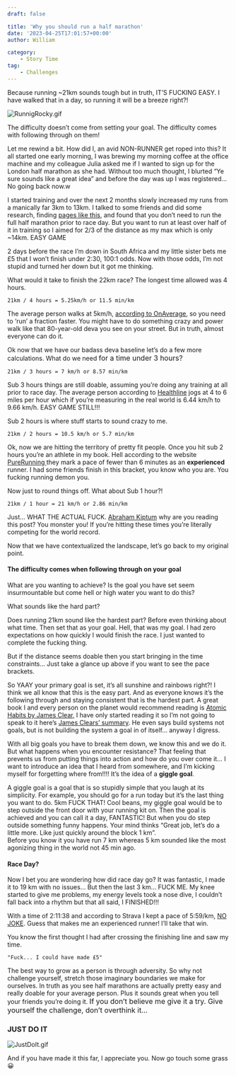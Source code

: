```yaml
---
draft: false

title: 'Why you should run a half marathon'
date: '2023-04-25T17:01:57+00:00'
author: William

category:
    - Story Time
tag:
    - Challenges
---
```

Because running ~21km sounds tough but in truth, IT’S FUCKING EASY. I have walked that in a day, so running it will be a breeze right?!

![RunnigRocky.gif](https://media.giphy.com/media/v1.Y2lkPTc5MGI3NjExbGhrbTJvYm1raHJlOWVwY2d2NHVlZ3Fua3V6YjJ5ODkyZzFxMWk3YyZlcD12MV9pbnRlcm5hbF9naWZfYnlfaWQmY3Q9Zw/26tPrj21W9DYMB2dW/giphy.gif#center)

The difficulty doesn’t come from setting your goal. The difficulty comes with following through on them!

Let me rewind a bit. How did I, an avid NON-RUNNER get roped into this? It all started one early morning, I was brewing my morning coffee at the office machine and my colleague Julia asked me if I wanted to sign up for the London half marathon as she had. Without too much thought, I blurted “Ye sure sounds like a great idea” and before the day was up I was registered… No going back now.w

I started training and over the next 2 months slowly increased my runs from a manically far 3km to 13km. I talked to some friends and did some research, finding [pages like this](https://www.halhigdon.com/training-programs/half-marathon-training/novice-1-half-marathon/), and found that you don’t need to run the full half marathon prior to race day. But you want to run at least over half of it in training so I aimed for 2/3 of the distance as my max which is only ~14km. EASY GAME

2 days before the race I’m down in South Africa and my little sister bets me £5 that I won’t finish under 2:30, 100:1 odds. Now with those odds, I’m not stupid and turned her down but it got me thinking.

What would it take to finish the 22km race? The longest time allowed was 4 hours.

```
21km / 4 hours = 5.25km/h or 11.5 min/km
```

The average person walks at 5km/h, [according to OnAverage](https://www.onaverage.co.uk/speed-averages/average-walking-speed), so you need to ‘run’ a fraction faster. You might have to do something crazy and power walk like that 80-year-old deva you see on your street. But in truth, almost everyone can do it.

Ok now that we have our badass deva baseline let’s do a few more calculations. What do we need <span style="font-size: 16px;">for a time under 3 hours?</span>

```
21km / 3 hours = 7 km/h or 8.57 min/km
```

Sub 3 hours things are still doable, assuming you’re doing any training at all prior to race day. The average person according to [Healthline](https://www.healthline.com/health/average-jogging-speed) jogs at 4 to 6 miles per hour which if you’re measuring in the real world is 6.44 km/h to 9.66 km/h. EASY GAME STILL!!!

Sub 2 hours is where stuff starts to sound crazy to me.

```
21km / 2 hours = 10.5 km/h or 5.7 min/km
```

Ok, now we are hitting the territory of pretty fit people. Once you hit sub 2 hours you’re an athlete in my book. Hell according to the website [PureRunning ](https://purerunning.com.au/running-blog/all-about-running-pace/)they mark a pace of fewer than 6 minutes as an **experienced** runner. I had some friends finish in this bracket, you know who you are. You fucking running demon you.

Now just to round things off. What about Sub 1 hour?!

```
21km / 1 hour = 21 km/h or 2.86 min/km
```

Just… WHAT THE ACTUAL FUCK. [Abraham Kiptum](https://en.wikipedia.org/wiki/Abraham_Kiptum "Abraham Kiptum") why are you reading this post? You monster you! If you’re hitting these times you’re literally competing for the world record.

Now that we have contextualized the landscape, let’s go back to my original point.

#### The difficulty comes when following through on your goal

What are you wanting to achieve? Is the goal you have set seem insurmountable but come hell or high water you want to do this?

What sounds like the hard part?

Does running 21km sound like the hardest part? Before even thinking about what time. Then set that as your goal. Hell, that was my goal. I had zero expectations on how quickly I would finish the race. I just wanted to complete the fucking thing.

But if the distance seems doable then you start bringing in the time constraints… Just take a glance up above if you want to see the pace brackets.

So YAAY your primary goal is set, it’s all sunshine and rainbows right?! I think we all know that this is the easy part. And as everyone knows it’s the following through and staying consistent that is the hardest part. A great book I and every person on the planet would recommend reading is [Atomic Habits by James Clear](https://jamesclear.com/atomic-habits), I have only started reading it so I’m not going to speak to it here’s [James Clears’ summary](https://jamesclear.com/atomic-habits-summary). He even says build systems not goals, but is not building the system a goal in of itself… anyway I digress.

With all big goals you have to break them down, we know this and we do it. But what happens when you encounter resistance? That feeling that prevents us from putting things into action and how do you over come it… I want to introduce an idea that I heard from somewhere, and I’m kicking myself for forgetting where from!!!! It’s the idea of a **giggle goal**.

A giggle goal is a goal that is so stupidly simple that you laugh at its simplicity. For example, you should go for a run today but it’s the last thing you want to do. 5km FUCK THAT! Cool beans, my giggle goal would be to step outside the front door with your running kit on. Then the goal is achieved and you can call it a day, FANTASTIC! But when you do step outside something funny happens. Your mind thinks “Great job, let’s do a little more. Like just quickly around the block 1 km”.  
Before you know it you have run 7 km whereas 5 km sounded like the most agonizing thing in the world not 45 min ago.

#### Race Day?

Now I bet you are wondering how did race day go? It was fantastic, I made it to 19 km with no issues… But then the last 3 km… FUCK ME. My knee started to give me problems, my energy levels took a nose dive, I couldn’t fall back into a rhythm but that all said, I FINISHED!!!

With a time of 2:11:38 and according to Strava I kept a pace of 5:59/km, [NO JOKE](https://strava.app.link/hJacLFJ4hzb). Guess that makes me an experienced runner! I’ll take that win.

You know the first thought I had after crossing the finishing line and saw my time.

```
"Fuck... I could have made £5"
```

The best way to grow as a person is through adversity. So why not challenge yourself, stretch those imaginary boundaries we make for ourselves. In truth as you see half marathons are actually pretty easy and really doable for your average person. Plus it sounds great when you tell your friends you’re doing it. <span style="font-size: 16px;">If you don’t believe me give it a try. Give yourself the challenge, don’t overthink it…</span>

### JUST DO IT

![JustDoIt.gif](https://media0.giphy.com/media/v1.Y2lkPTc5MGI3NjExYTl1bjF0aWU5d2UxZnoxdzY3MHo4Nm45aGszaW94dWhzOWFuZDF6MyZlcD12MV9pbnRlcm5hbF9naWZfYnlfaWQmY3Q9Zw/104ueR8J1OPM2s/giphy.gif#center)

And if you have made it this far, I appreciate you. Now go touch some grass 😀